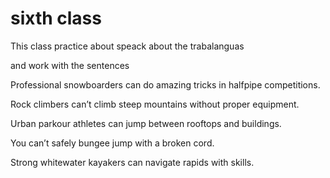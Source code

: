 # sixth class

This class practice about speack about the trabalanguas 

and work with the sentences

Professional snowboarders can do amazing tricks in halfpipe competitions.

Rock climbers can’t climb steep mountains without proper equipment.

Urban parkour athletes can jump between rooftops and buildings.

You can’t safely bungee jump with a broken cord.

Strong whitewater kayakers can navigate rapids with skills.
